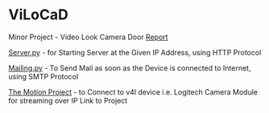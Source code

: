 # ViLoCaD
Minor Project - Video Look Camera Door [Report](https://github.com/Paarthh2812/ViLoCaD/blob/994606c863382264dd65b7ad20bc3fc13dda26c9/Report%20ViLoCaD.pdf)

[Server.py](https://github.com/Paarthh2812/ViLoCaD/blob/27a0c941a6ed0dc59f6949f08508818cb56b4e72/Server.py) - for Starting Server at the Given IP Address, using HTTP Protocol

[Mailing.py](https://github.com/Paarthh2812/ViLoCaD/blob/27a0c941a6ed0dc59f6949f08508818cb56b4e72/Mailing.py) - To Send Mail as soon as the Device is connected to Internet, using SMTP Protocol

[The Motion Project](https://motion-project.github.io/") - to Connect to v4l device i.e. Logitech Camera Module for streaming over IP
Link to Project

